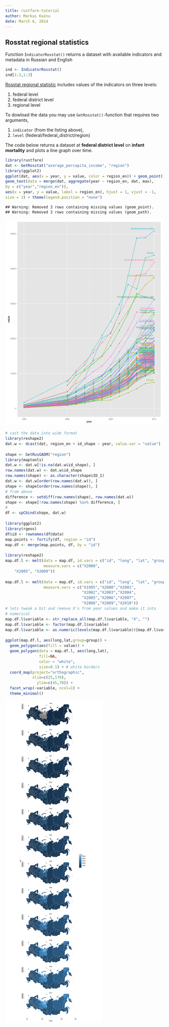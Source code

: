 ```yaml
---
title: rustfare-tutorial
author: Markus Kainu
date: March 6, 2014
---
```


## Rosstat regional statistics

Function `IndicatorRosstat()` returns a dataset with available indicators and metadata in Russian and English


```r
ind <- IndicatorRosstat()
ind[1:3,1:3]
```


[Rosstat regional statistic](http://www.gks.ru/wps/wcm/connect/rosstat_main/rosstat/ru/statistics/publications/catalog/doc_1138623506156) includes values of the indicators on three levels:

1. federal level
2. federal district level
3. regional level

To dowload the data you may use `GetRosstat()`-function that requires two arguments,

1. `indicator` (from the listing above),
2. `level` (federal/federal_district/region)

The code below returns a dataset at **federal district level** on **infant mortality** and plots a line graph over time.



```r
library(rustfare)
dat <- GetRosstat("average_percapita_income", "region")
library(ggplot2)
ggplot(dat, aes(x = year, y = value, color = region_en)) + geom_point() + geom_line() +
geom_text(data = merge(dat, aggregate(year ~ region_en, dat, max),
by = c("year","region_en")),
aes(x = year, y = value, label = region_en), hjust = 1, vjust = -1,
size = 3) + theme(legend.position = "none")
```

```
## Warning: Removed 3 rows containing missing values (geom_point).
## Warning: Removed 3 rows containing missing values (geom_path).
```

![plot of chunk rustfare1](figure/rustfare1.png) 





```r
# cast the data into wide format
library(reshape2)
dat.w <- dcast(dat, region_en + id_shape ~ year, value.var = "value")

shape <- GetRusGADM("region")
library(maptools)
dat.w <- dat.w[!is.na(dat.w$id_shape), ]
row.names(dat.w) <- dat.w$id_shape
row.names(shape) <- as.character(shape$ID_1)
dat.w <- dat.w[order(row.names(dat.w)), ]
shape <- shape[order(row.names(shape)), ]
# from above
difference <- setdiff(row.names(shape), row.names(dat.w))
shape <- shape[!row.names(shape) %in% difference, ]
# 
df <- spCbind(shape, dat.w)

library(ggplot2)
library(rgeos)
df$id <- rownames(df@data)
map.points <- fortify(df, region = "id")
map.df <- merge(map.points, df, by = "id")

library(reshape2)
map.df.l <- melt(data = map.df, id.vars = c("id", "long", "lat", "group"), 
                 measure.vars = c("X2000", 
    "X2005", "X2009"))

map.df.l <- melt(data = map.df, id.vars = c("id", "long", "lat", "group"), 
                 measure.vars = c("X1995","X2000","X2001",
                                  "X2002","X2003","X2004",
                                  "X2005","X2006","X2007",
                                  "X2008","X2009","X2010"))
# lets tweak a bit and remove X's from year values and make it into
# numerical
map.df.l$variable <- str_replace_all(map.df.l$variable, "X", "")
map.df.l$variable <- factor(map.df.l$variable)
map.df.l$variable <- as.numeric(levels(map.df.l$variable))[map.df.l$variable]

ggplot(map.df.l, aes(long,lat,group=group)) +
  geom_polygon(aes(fill = value)) +
  geom_polygon(data = map.df.l, aes(long,lat), 
               fill=NA, 
               color = "white",
               size=0.1) + # white borders
  coord_map(project="orthographic",
            xlim=c(25,170),
              ylim=c(45,70)) +
  facet_wrap(~variable, ncol=1) +
  theme_minimal()
```

![plot of chunk rustfare3](figure/rustfare3.png) 

